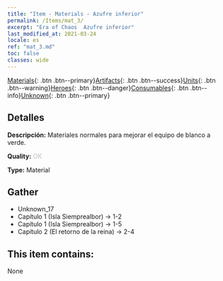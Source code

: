 ```yaml
---
title: "Item - Materials - Azufre inferior"
permalink: /Items/mat_3/
excerpt: "Era of Chaos  Azufre inferior"
last_modified_at: 2021-03-24
locale: es
ref: "mat_3.md"
toc: false
classes: wide
---
```

 [Materials](/es/Items/){: .btn .btn--primary}[Artifacts](/es/Items/Artifacts/){: .btn .btn--success}[Units](/es/Items/Units/){: .btn .btn--warning}[Heroes](/es/Items/Heroes/){: .btn .btn--danger}[Consumables](/es/Items/Consumables/){: .btn .btn--info}[Unknown](/es/Items/Unknown/){: .btn .btn--primary}

## Detalles
 **Descripción:** Materiales normales para mejorar el equipo de blanco a verde.

 **Quality:** <span style="color: #C0C0C0">OK</span>

 **Type:** Material

## Gather

*    Unknown_17 
*    Capítulo 1 (Isla Siemprealbor) -> 1-2 
*    Capítulo 1 (Isla Siemprealbor) -> 1-5 
*    Capítulo 2 (El retorno de la reina) -> 2-4 

## This item contains:

  None

